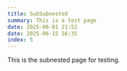 ```yaml
---
title: SubSubnested
summary: This is a test page
date: 2025-06-01 21:52
date: 2025-06-15 16:35
index: 5
---
```


This is the subnested page for testing.